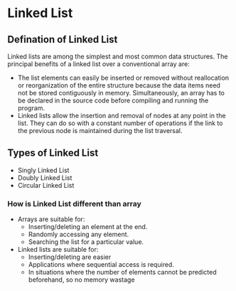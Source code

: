 
# Linked List
## Defination of Linked List
Linked lists are among the simplest and most common data structures. The principal benefits of a linked list over a conventional array are:

* The list elements can easily be inserted or removed without reallocation or reorganization of the entire structure because the data items need not be stored contiguously in memory. Simultaneously, an array has to be declared in the source code before compiling and running the program.
* Linked lists allow the insertion and removal of nodes at any point in the list. They can do so with a constant number of operations if the link to the previous node is maintained during the list traversal.

## Types of Linked List

* Singly Linked List 
* Doubly Linked List
* Circular Linked List

### How is Linked List different than array
* Arrays are suitable for:
   * Inserting/deleting an element at the end.
   * Randomly accessing any element.
   * Searching the list for a particular value.
* Linked lists are suitable for:
   * Inserting/deleting are easier  
   * Applications where sequential access is required.
   * In situations where the number of elements cannot be predicted beforehand, so no memory wastage
